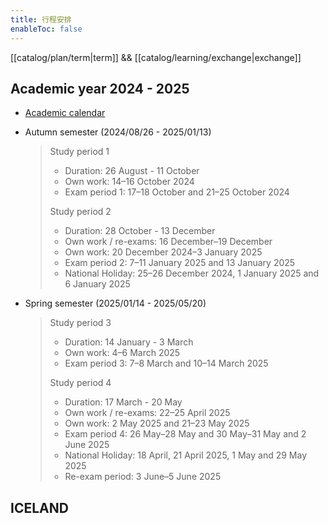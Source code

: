 ```yaml
---
title: 行程安排
enableToc: false
---
```

[[catalog/plan/term|term]] && [[catalog/learning/exchange|exchange]]

## Academic year 2024 - 2025

- [Academic calendar](https://intra.kth.se/en/utbildning/tentamen-och-schema/lasarsindelning/lasaret-2024-2025-1.1212249)

- Autumn semester (2024/08/26 - 2025/01/13)

  > Study period 1
  >
  > - Duration: 26 August - 11 October
  > - Own work: 14–16 October 2024
  > - Exam period 1: 17–18 October and 21–25 October 2024
  >
  > Study period 2
  >
  > - Duration: 28 October - 13 December
  > - Own work / re-exams: 16 December–19 December
  > - Own work: 20 December 2024–3 January 2025
  > - Exam period 2: 7–11 January 2025 and 13 January 2025
  > - National Holiday: 25–26 December 2024, 1 January 2025 and 6 January 2025

- Spring semester (2025/01/14 - 2025/05/20)

  > Study period 3
  >
  > - Duration: 14 January - 3 March
  > - Own work: 4–6 March 2025
  > - Exam period 3: 7–8 March and 10–14 March 2025
  >
  > Study period 4
  >
  > - Duration: 17 March - 20 May
  > - Own work / re-exams: 22–25 April 2025
  > - Own work: 2 May 2025 and 21–23 May 2025
  > - Exam period 4: 26 May–28 May and 30 May–31 May and 2 June 2025
  > - National Holiday: 18 April, 21 April 2025, 1 May and 29 May 2025
  > - Re-exam period: 3 June–5 June 2025

## ICELAND


